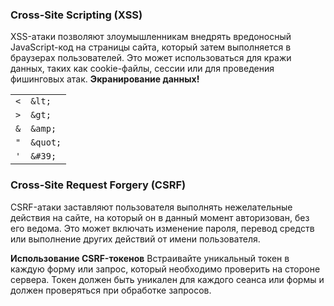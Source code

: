 ### Cross-Site Scripting (XSS)
XSS-атаки позволяют злоумышленникам внедрять вредоносный JavaScript-код
на страницы сайта, который затем выполняется в браузерах пользователей.
Это может использоваться для кражи данных, таких как cookie-файлы, сессии или для проведения фишинговых атак.
**Экранирование данных!**

|     |          |
|----:|:---------|
| `<` | `&lt;`   |
| `>` | `&gt;`   |
| `&` | `&amp;`  |
| `"` | `&quot;` |
| `'` | `&#39;`  |

### Cross-Site Request Forgery (CSRF)
CSRF-атаки заставляют пользователя выполнять нежелательные действия на сайте,
на который он в данный момент авторизован, без его ведома.
Это может включать изменение пароля, перевод средств или выполнение других действий от имени пользователя.

**Использование CSRF-токенов**
Встраивайте уникальный токен в каждую форму или запрос, который необходимо проверить на стороне сервера.
Токен должен быть уникален для каждого сеанса или формы и должен проверяться при обработке запросов.
